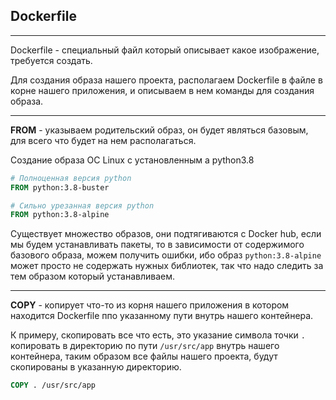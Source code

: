 Dockerfile
---
---

Dockerfile - специальный файл который описывает какое изображение,
требуется создать.

Для создания образа нашего проекта, располагаем Dockerfile в файле
в корне нашего приложения, и описываем в нем команды для создания
образа.


---

**FROM** - указываем родительский образ, он будет являться базовым,
для всего что будет на нем располагаться.

Создание образа OC Linux с установленным а python3.8 

```dockerfile
# Полноценная версия python
FROM python:3.8-buster

# Сильно урезанная версия python
FROM python:3.8-alpine
```

Существует множество образов, они подтягиваются с Docker hub, если
мы будем устанавливать пакеты, то в зависимости от содержимого 
базового образа, можем получить ошибки, ибо образ `python:3.8-alpine`
может просто не содержать нужных библиотек, так что надо следить
за тем образом который устанавливаем.

---

**COPY** - копирует что-то из корня нашего приложения в котором 
находится Dockerfile ппо указанному пути внутрь нашего контейнера. 

К примеру, скопировать все что есть, это указание символа точки ` . `
копировать в директорию по пути `/usr/src/app` внутрь нашего
контейнера, таким образом все файлы нашего проекта, будут скопированы
в указанную директорию.

```dockerfile
COPY . /usr/src/app
```
